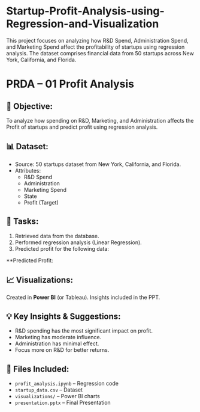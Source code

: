 # Startup-Profit-Analysis-using-Regression-and-Visualization
This project focuses on analyzing how R&amp;D Spend, Administration Spend, and Marketing Spend affect the profitability of startups using regression analysis. The dataset comprises financial data from 50 startups across New York, California, and Florida.
# PRDA – 01 Profit Analysis

## 📌 Objective:
To analyze how spending on R&D, Marketing, and Administration affects the Profit of startups and predict profit using regression analysis.

## 📊 Dataset:
- Source: 50 startups dataset from New York, California, and Florida.
- Attributes:
  - R&D Spend
  - Administration
  - Marketing Spend
  - State
  - Profit (Target)

## 🧪 Tasks:
1. Retrieved data from the database.
2. Performed regression analysis (Linear Regression).
3. Predicted profit for the following data:

**Predicted Profit: 

## 📈 Visualizations:
Created in **Power BI** (or Tableau). Insights included in the PPT.

## 💡 Key Insights & Suggestions:
- R&D spending has the most significant impact on profit.
- Marketing has moderate influence.
- Administration has minimal effect.
- Focus more on R&D for better returns.

## 📁 Files Included:
- `profit_analysis.ipynb` – Regression code
- `startup_data.csv` – Dataset
- `visualizations/` – Power BI charts
- `presentation.pptx` – Final Presentation

